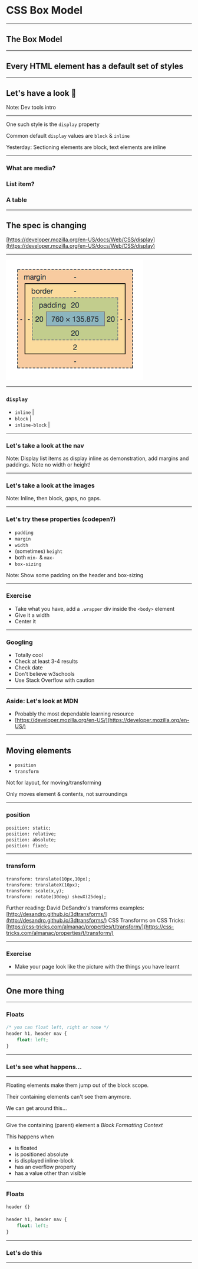 # CSS Box Model

---

## The Box Model

---

## Every HTML element has a default set of styles

---

## Let's have a look 👀

Note:
Dev tools intro

---

One such style is the `display` property

Common default `display` values are `block` & `inline`

Yesterday: Sectioning elements are block, text elements are inline

---

### What are media?
### List item?
### A table

---

## The spec is changing

[https://developer.mozilla.org/en-US/docs/Web/CSS/display](https://developer.mozilla.org/en-US/docs/Web/CSS/display)

---

![box model diagram](day02/03CSSboxModel/boxmodel.png)

---

### `display`

- `inline` |
- `block` |
- `inline-block` |

---

### Let's take a look at the nav

Note:
Display list items as display inline as demonstration, add margins and paddings. Note no width or height!

---

### Let's take a look at the images

Note:
Inline, then block, gaps, no gaps.

---

### Let's try these properties (codepen?)

- `padding`
- `margin`
- `width`
- (sometimes) `height`
- both `min-` & `max-`
- `box-sizing`

Note:
Show some padding on the header and box-sizing

---

### Exercise

- Take what you have, add a `.wrapper` div inside the `<body>` element
- Give it a width
- Center it

---

### Googling

- Totally cool
- Check at least 3-4 results
- Check date
- Don't believe w3schools
- Use Stack Overflow with caution

---

### Aside: Let's look at MDN

- Probably the most dependable learning resource
- [https://developer.mozilla.org/en-US/](https://developer.mozilla.org/en-US/)

---

## Moving elements

- `position`
- `transform`

Not for layout, for moving/transforming

Only moves element & contents, not surroundings

---

### position

```
position: static;
position: relative;
position: absolute;
position: fixed;
```

---

### transform

```
transform: translate(10px,10px);
transform: translateX(10px);
transform: scale(x,y);
transform: rotate(30deg) skewX(25deg);
```

Further reading:
David DeSandro's transforms examples: [http://desandro.github.io/3dtransforms/](http://desandro.github.io/3dtransforms/)
CSS Transforms on CSS Tricks: [https://css-tricks.com/almanac/properties/t/transform/](https://css-tricks.com/almanac/properties/t/transform/)

---

### Exercise

- Make your page look like the picture with the things you have learnt

---

## One more thing

---

### Floats

```css
/* you can float left, right or none */
header h1, header nav {
	float: left;
}
```

---

### Let's see what happens...

---

Floating elements make them jump out of the block scope.

Their containing elements can't see them anymore.

We can get around this...

---

Give the containing (parent) element a *Block Formatting Context*

This happens when

- is floated
- is positioned absolute
- is displayed inline-block
- has an overflow property
- has a value other than visible

---

### Floats

```css
header {}

header h1, header nav {
	float: left;
}
```
---

### Let's do this

---















